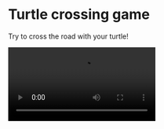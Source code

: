 
# Turtle crossing game
Try to cross the road with your turtle!

![](assets/turtle_crossing_video.mkv)